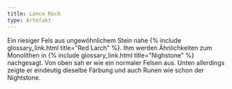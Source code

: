 ```yaml
---
title: Lance Rock
type: Artefakt
---
```


Ein riesiger Fels aus ungewöhnlichem Stein nahe {% include glossary_link.html title="Red Larch" %}.
Ihm werden Ähnlichkeiten zum Monolithen in {% include glossary_link.html title="Nighstone" %}
nachgesagt. Von oben sah er wie ein normaler Felsen aus. Unten allerdings zeigte er eindeutig
dieselbe Färbung und auch Runen wie schon der Nightstone.

